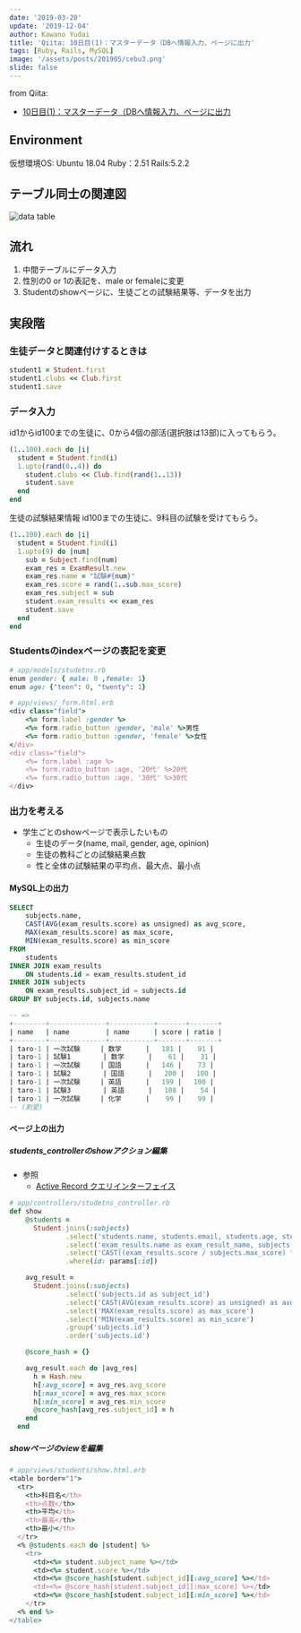 ```yaml
---
date: '2019-03-20'
update: '2019-12-04'
author: Kawano Yudai
title: 'Qiita: 10日目(1)：マスターデータ（DBへ情報入力、ページに出力'
tags: [Ruby, Rails, MySQL]
image: '/assets/posts/201905/cebu3.png'
slide: false
---
```


from Qiita: 
- [10日目(1)：マスターデータ（DBへ情報入力、ページに出力](https://qiita.com/OriverK/items/b7eae8f195d9d2111ea4)

## Environment
仮想環境OS: Ubuntu 18.04
Ruby：2.51
Rails:5.2.2

##  テーブル同士の関連図

<picture>
  <source srcSet="/assets/posts/201905/cebu3.webp" type="image/webp" />
  <img src="/assets/posts/201905/cebu3.jpg" alt="data table" />
</picture>

## 流れ
1. 中間テーブルにデータ入力
2. 性別の0 or 1の表記を、male or femaleに変更
3. Studentのshowページに、生徒ごとの試験結果等、データを出力

## 実段階
### 生徒データと関連付けするときは
```rb
student1 = Student.first
student1.clubs << Club.first
student1.save
```

### データ入力
id1からid100までの生徒に、0から4個の部活(選択肢は13部)に入ってもらう。

```rb
(1..100).each do |i|
  student = Student.find(i)
  1.upto(rand(0..4)) do
    student.clubs << Club.find(rand(1..13))
    student.save
  end
end
```

生徒の試験結果情報
id100までの生徒に、9科目の試験を受けてもらう。

```rb
(1..100).each do |i|
  student = Student.find(i)
  1.upto(9) do |num|
    sub = Subject.find(num)
    exam_res = ExamResult.new
    exam_res.name = "試験#{num}"
    exam_res.score = rand(1..sub.max_score)
    exam_res.subject = sub
    student.exam_results << exam_res
    student.save
  end
end
```

### Studentsのindexページの表記を変更
```rb
# app/models/studetns.rb
enum gender: { male: 0 ,female: 1}
enum age: {"teen": 0, "twenty": 1}
```
```rb
# app/views/_form.html.erb
<div class="field">
    <%= form.label :gender %>
    <%= form.radio_button :gender, 'male' %>男性
    <%= form.radio_button :gender, 'female' %>女性
</div>
<div class="field">
    <%= form.label :age %>
    <%= form.radio_button :age, '20代' %>20代
    <%= form.radio_button :age, '30代' %>30代
</div>
```

### 出力を考える
- 学生ごとのshowページで表示したいもの
    - 生徒のデータ(name, mail, gender, age, opinion)
    - 生徒の教科ごとの試験結果点数
    - 性と全体の試験結果の平均点、最大点、最小点

#### MySQL上の出力
```sql
SELECT
    subjects.name,
    CAST(AVG(exam_results.score) as unsigned) as avg_score,
    MAX(exam_results.score) as max_score,
    MIN(exam_results.score) as min_score
FROM
    students
INNER JOIN exam_results
    ON students.id = exam_results.student_id
INNER JOIN subjects
    ON exam_results.subject_id = subjects.id
GROUP BY subjects.id, subjects.name

-- =>
+--------+--------------+-----------+-------+-------+
| name   | name         | name      | score | ratio |
+--------+--------------+-----------+-------+-------+
| taro-1 | 一次試験     | 数学      |   181 |    91 |
| taro-1 | 試験1        | 数学      |    61 |    31 |
| taro-1 | 一次試験     | 国語      |   146 |    73 |
| taro-1 | 試験2        | 国語      |   200 |   100 |
| taro-1 | 一次試験     | 英語      |   199 |   100 |
| taro-1 | 試験3        | 英語      |   108 |    54 |
| taro-1 | 一次試験     | 化学      |    99 |    99 |
-- (割愛)
```

#### ページ上の出力
##### students_controllerのshowアクション編集

- 参照
  - [Active Record クエリインターフェイス](https://railsguides.jp/active_record_querying.html#%E3%83%87%E3%83%BC%E3%82%BF%E3%83%99%E3%83%BC%E3%82%B9%E3%81%8B%E3%82%89%E3%82%AA%E3%83%96%E3%82%B8%E3%82%A7%E3%82%AF%E3%83%88%E3%82%92%E5%8F%96%E3%82%8A%E5%87%BA%E3%81%99)

```rb
# app/controllers/studetns_controller.rb
def show
    @students = 
      Student.joins(:subjects)
              .select('students.name, students.email, students.age, students.gender, students.opinion, subjects.id as subject_id')
              .select('exam_results.name as exam_result_name, subjects.name as subject_name, exam_results.score')
              .select('CAST((exam_results.score / subjects.max_score) * 100 as unsigned) as ratio')
              .where(id: params[:id])

    avg_result = 
      Student.joins(:subjects)
              .select('subjects.id as subject_id')
              .select('CAST(AVG(exam_results.score) as unsigned) as avg_score')
              .select('MAX(exam_results.score) as max_score')
              .select('MIN(exam_results.score) as min_score')
              .group('subjects.id')
              .order('subjects.id')

    @score_hash = {}

    avg_result.each do |avg_res|
      h = Hash.new
      h[:avg_score] = avg_res.avg_score
      h[:max_score] = avg_res.max_score
      h[:min_score] = avg_res.min_score                                                                                                                                     
      @score_hash[avg_res.subject_id] = h
    end
  end
```

##### showページのviewを編集
```rb
# app/views/students/show.html.erb
<table border="1">
  <tr>
    <th>科目名</th>
    <th>点数</th>
    <th>平均</th>
    <th>最高</th>
    <th>最小</th>
  </tr>
  <% @students.each do |student| %>
    <tr>
      <td><%= student.subject_name %></td>
      <td><%= student.score %></td>
      <td><%= @score_hash[student.subject_id][:avg_score] %></td>
      <td><%= @score_hash[student.subject_id][:max_score] %></td>
      <td><%= @score_hash[student.subject_id][:min_score] %></td>
    </tr>              
  <% end %>
</table>
```
